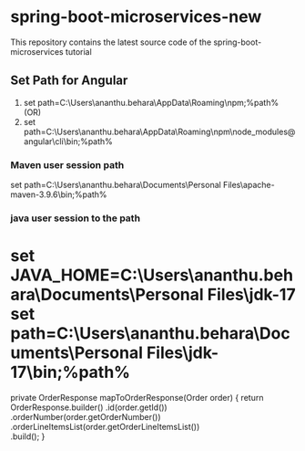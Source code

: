 # spring-boot-microservices-new
This repository contains the latest source code of the spring-boot-microservices tutorial

## Set Path for Angular
 
 1. set path=C:\Users\ananthu.behara\AppData\Roaming\npm;%path%
 (OR)
 2. set path=C:\Users\ananthu.behara\AppData\Roaming\npm\node_modules\@angular\cli\bin;%path%
 
 ### Maven user session path 
 set path=C:\Users\ananthu.behara\Documents\Personal Files\apache-maven-3.9.6\bin;%path%
 ### java user session  to the path
 set JAVA_HOME=C:\Users\ananthu.behara\Documents\Personal Files\jdk-17
 set path=C:\Users\ananthu.behara\Documents\Personal Files\jdk-17\bin;%path%
 ==================
   private OrderResponse mapToOrderResponse(Order order) {
        return OrderResponse.builder()
                .id(order.getId())
                .orderNumber(order.getOrderNumber())
                .orderLineItemsList(order.getOrderLineItemsList())               
                .build();
    }